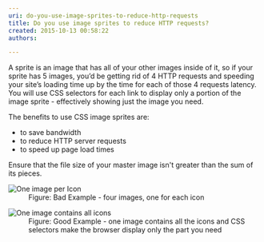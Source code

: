 ```yaml
---
uri: do-you-use-image-sprites-to-reduce-http-requests
title: Do you use image sprites to reduce HTTP requests?
created: 2015-10-13 00:58:22
authors:

---
```





<span class='intro'> <p>A sprite is an image that has all of your other images inside of it, so if your sprite 
             has 5 images, you’d be getting rid of 4 HTTP requests and speeding your site’s loading time 
             up by the time for each of those 4 requests latency. You will use CSS selectors for each 
             link to display only a portion of the image sprite - effectively showing just the 
             image you need.</p> </span>

<p>The benefits to use CSS image sprites are&#58;</p><ul><li>to save bandwidth</li><li>to reduce HTTP server requests</li><li>to speed up page load times</li></ul><p>Ensure that the file size of your master image isn't greater than the sum of its pieces.</p><dl class="badImage"><dt><img src="/PublishingImages/ImageSprites_bad.gif" alt="One image per Icon" /></dt><dd>Figure&#58; Bad Example - four images, one for each icon</dd></dl><dl class="goodImage"><dt><img src="/PublishingImages/ImageSprites_good.gif" alt="One image contains all icons" /></dt><dd>Figure&#58; Good Example - one image contains all the icons and CSS selectors make the browser display only the part you need</dd></dl>


